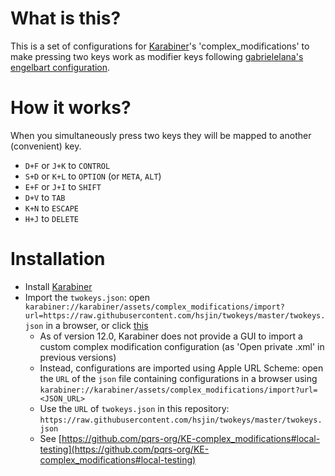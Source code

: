 # What is this?
This is a set of configurations for [Karabiner](https://pqrs.org/osx/karabiner/)'s 'complex_modifications' to make pressing two keys work as modifier keys following [gabrielelana's engelbart configuration](https://github.com/gabrielelana/engelbart).

# How it works?
When you simultaneously press two keys they will be mapped to another (convenient) key.

* `D+F` or `J+K` to `CONTROL`
* `S+D` or `K+L` to `OPTION` (or `META`, `ALT`)
* `E+F` or `J+I` to `SHIFT`
* `D+V` to `TAB`
* `K+N` to `ESCAPE`
* `H+J` to `DELETE`

# Installation
* Install [Karabiner](https://pqrs.org/osx/karabiner/)
* Import the `twokeys.json`: open `karabiner://karabiner/assets/complex_modifications/import?url=https://raw.githubusercontent.com/hsjin/twokeys/master/twokeys.json` in a browser, or click <a href="karabiner://karabiner/assets/complex_modifications/import?url=https://raw.githubusercontent.com/hsjin/twokeys/master/twokeys.json">this</a>
    * As of version 12.0, Karabiner does not provide a GUI to import a custom complex modification configuration (as 'Open private .xml' in previous versions)
    * Instead, configurations are imported using Apple URL Scheme: open the `URL` of the `json` file containing configurations in a browser using `karabiner://karabiner/assets/complex_modifications/import?url=<JSON_URL>`
    * Use the `URL` of `twokeys.json` in this repository: `https://raw.githubusercontent.com/hsjin/twokeys/master/twokeys.json`
    * See [https://github.com/pqrs-org/KE-complex_modifications#local-testing](https://github.com/pqrs-org/KE-complex_modifications#local-testing)

